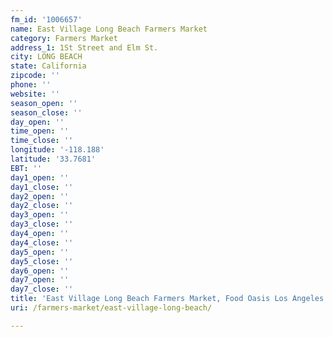 ```yaml
---
fm_id: '1006657'
name: East Village Long Beach Farmers Market
category: Farmers Market
address_1: 1St Street and Elm St.
city: LONG BEACH
state: California
zipcode: ''
phone: ''
website: ''
season_open: ''
season_close: ''
day_open: ''
time_open: ''
time_close: ''
longitude: '-118.188'
latitude: '33.7681'
EBT: ''
day1_open: ''
day1_close: ''
day2_open: ''
day2_close: ''
day3_open: ''
day3_close: ''
day4_open: ''
day4_close: ''
day5_open: ''
day5_close: ''
day6_open: ''
day7_open: ''
day7_close: ''
title: 'East Village Long Beach Farmers Market, Food Oasis Los Angeles'
uri: /farmers-market/east-village-long-beach/

---
```

